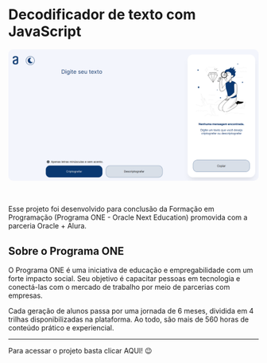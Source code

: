 # Decodificador de texto com JavaScript

<p align="center">
  <img src="./src/preview.png" alt="Texto Alternativo" width="600px" style="border-radius: 10px;" />
</p>

<br>

Esse projeto foi desenvolvido para conclusão da Formação em Programação (Programa ONE - Oracle Next Education) promovida com a parceria Oracle + Alura.

## Sobre o Programa ONE

O Programa ONE é uma iniciativa de educação e empregabilidade com um forte impacto social. Seu objetivo é capacitar pessoas em tecnologia e conectá-las com o mercado de trabalho por meio de parcerias com empresas.

Cada geração de alunos passa por uma jornada de 6 meses, dividida em 4 trilhas disponibilizadas na plataforma. Ao todo, são mais de 560 horas de conteúdo prático e experiencial.

---

Para acessar o projeto basta clicar AQUI! 😉
